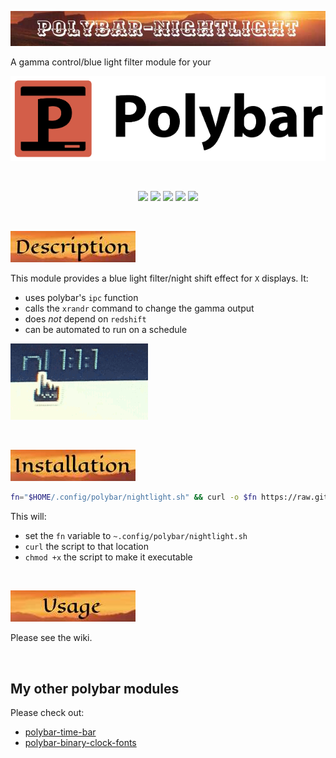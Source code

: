 <p align="center">
	<picture>
        <source media="(prefers-color-scheme: dark)" srcset="https://raw.githubusercontent.com/jamessouth/polybar-nightlight/master/imgs/title_dark.jpg">
        <img alt="polybar-nightlight" src="https://raw.githubusercontent.com/jamessouth/polybar-nightlight/master/imgs/title.jpg">
    </picture>
</p>

A gamma control/blue light filter module for your

<div align="center">
	<picture>
 	 <source media="(prefers-color-scheme: dark)" srcset="https://raw.githubusercontent.com/polybar/polybar/master/doc/_static/banner-dark-mode.png">
 	 <img alt="polybar logo" src="https://raw.githubusercontent.com/polybar/polybar/master/doc/_static/banner.png">
	</picture>
</div>

<p>&nbsp;</p>

<p align="center">
	<a href="https://github.com/jamessouth/polybar-nightlight/blob/master/LICENSE"><img src="https://img.shields.io/github/license/jamessouth/polybar-nightlight"></a>
	<a href="https://archlinux.org/"><img src="https://img.shields.io/badge/Linux-d.svg?logoWidth=40&labelColor=d35e49&color=E3C567&logoColor=000000&logo=Linux"></a>
	<a href="https://www.gnu.org/software/bash/manual/"><img src="https://img.shields.io/badge/Bash-d.svg?logoWidth=40&labelColor=4eaa25&color=293137&logoColor=ffffff&logo=GNU%20Bash"></a>
	<a href="https://www.x.org/wiki/"><img src="https://img.shields.io/badge/Xorg-d.svg?logoWidth=40&labelColor=f28834&color=000000&logoColor=ffffff&logo=X.Org"></a>
	<img src="https://img.shields.io/badge/awesome-%C6%94%F0%9D%9A%BA%C5%9E-235789.svg">
</p>
<p>&nbsp;</p>

<p>
	<picture>
        <source media="(prefers-color-scheme: dark)" srcset="https://raw.githubusercontent.com/jamessouth/polybar-nightlight/master/imgs/desc_dark.jpg">
        <img alt="description" src="https://raw.githubusercontent.com/jamessouth/polybar-nightlight/master/imgs/desc.jpg">
    </picture>
</p>

This module provides a blue light filter/night shift effect for `X` displays. It:
* uses polybar's `ipc` function
* calls the `xrandr` command to change the gamma output
* does *not* depend on `redshift`
* can be automated to run on a schedule

<img alt="clicking through rgb profiles" src="imgs/screenshot.gif">
<p>&nbsp;</p>

<p>
	<picture>
        <source media="(prefers-color-scheme: dark)" srcset="https://raw.githubusercontent.com/jamessouth/polybar-nightlight/master/imgs/inst_dark.jpg">
        <img alt="installation" src="https://raw.githubusercontent.com/jamessouth/polybar-nightlight/master/imgs/inst.jpg">
    </picture>
</p>

```bash
fn="$HOME/.config/polybar/nightlight.sh" && curl -o $fn https://raw.githubusercontent.com/jamessouth/polybar-nightlight/master/nightlight.sh && chmod +x $fn
```
This will:
* set the `fn` variable to `~.config/polybar/nightlight.sh`
* `curl` the script to that location
* `chmod +x` the script to make it executable
<p>&nbsp;</p>

<p>
	<picture>
        <source media="(prefers-color-scheme: dark)" srcset="https://raw.githubusercontent.com/jamessouth/polybar-nightlight/master/imgs/usage_dark.jpg">
        <img alt="usage" src="https://raw.githubusercontent.com/jamessouth/polybar-nightlight/master/imgs/usage.jpg">
    </picture>
</p>

Please see the wiki.
<p>&nbsp;</p>

## My other polybar modules
Please check out:
  * [polybar-time-bar](https://github.com/jamessouth/polybar-time-bar)
  * [polybar-binary-clock-fonts](https://github.com/jamessouth/polybar-binary-clock-fonts)
<p>&nbsp;</p>
